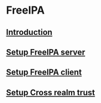 # FreeIPA

## [Introduction](https://github.com/fabiana001/documentations/blob/master/freeIPA/introduction.md)
## [Setup FreeIPA server](https://github.com/fabiana001/documentations/blob/master/freeIPA/setup_server.md)
## [Setup FreeIPA client](https://github.com/fabiana001/documentations/blob/master/freeIPA/setup_client.md)
## [Setup Cross realm trust](https://github.com/fabiana001/documentations/blob/master/freeIPA/cross_realm_trust.md)
